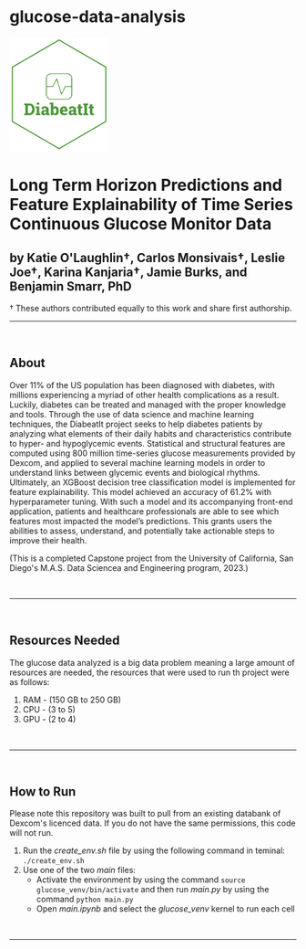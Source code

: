 # glucose-data-analysis
<p> <img src="diabetitlogo.png" width="174" height="200"/></p>

# Long Term Horizon Predictions and Feature Explainability of Time Series Continuous Glucose Monitor Data
## by Katie O'Laughlin†, Carlos Monsivais†, Leslie Joe†, Karina Kanjaria†, Jamie Burks, and Benjamin Smarr, PhD
† These authors contributed equally to this work and share first authorship.

<hr>
<br>


## About

Over 11% of the US population has been diagnosed with diabetes, with millions experiencing a myriad of other health complications as a result. Luckily, diabetes can be treated and managed with the proper knowledge and tools. Through the use of data science and machine learning techniques, the DiabeatIt project seeks to help diabetes patients by analyzing what elements of their daily habits and characteristics contribute to hyper- and hypoglycemic events. Statistical and structural features are computed using 800 million time-series glucose measurements provided by Dexcom, and applied to several machine learning models in order to understand links between glycemic events and biological rhythms. Ultimately, an XGBoost decision tree classification model is implemented for feature explainability. This model achieved an accuracy of 61.2% with hyperparameter tuning. With such a model and its accompanying front-end application, patients and healthcare professionals are able to see which features most impacted the model’s predictions. This grants users the abilities to assess, understand, and potentially take actionable steps to improve their health.

(This is a completed Capstone project from the University of California, San Diego's M.A.S. Data Sciencea and Engineering program, 2023.)

<br>
<hr>
<br>

## Resources Needed

The glucose data analyzed is a big data problem meaning a large amount of resources are needed, the resources that were used to run th project were as follows:
1. RAM - (150 GB to 250 GB)
2. CPU - (3 to 5)
3. GPU - (2 to 4)

<br>
<hr>
<br>

## How to Run

Please note this repository was built to pull from an existing databank of Dexcom's licenced data. If you do not have the same permissions, this code will not run.

1. Run the *create_env.sh* file by using the following command in teminal: `./create_env.sh`
2. Use one of the two *main* files:
    * Activate the environment by using the command `source glucose_venv/bin/activate` and then run *main.py* by using the command `python main.py`
    * Open *main.ipynb* and select the *glucose_venv* kernel to run each cell

<br>
<hr>
<br>